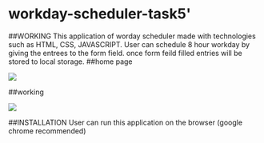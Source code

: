 # workday-scheduler-task5'

##WORKING
This application of worday scheduler made with technologies such as HTML, CSS, JAVASCRIPT.
User can schedule 8 hour workday by giving the entrees to the form field.
once form feild filled entries will be stored to local storage.
##home page

![](image1.JPG)

##working

![](image2.JPG)

##INSTALLATION
User can run this application on the browser (google chrome recommended)
